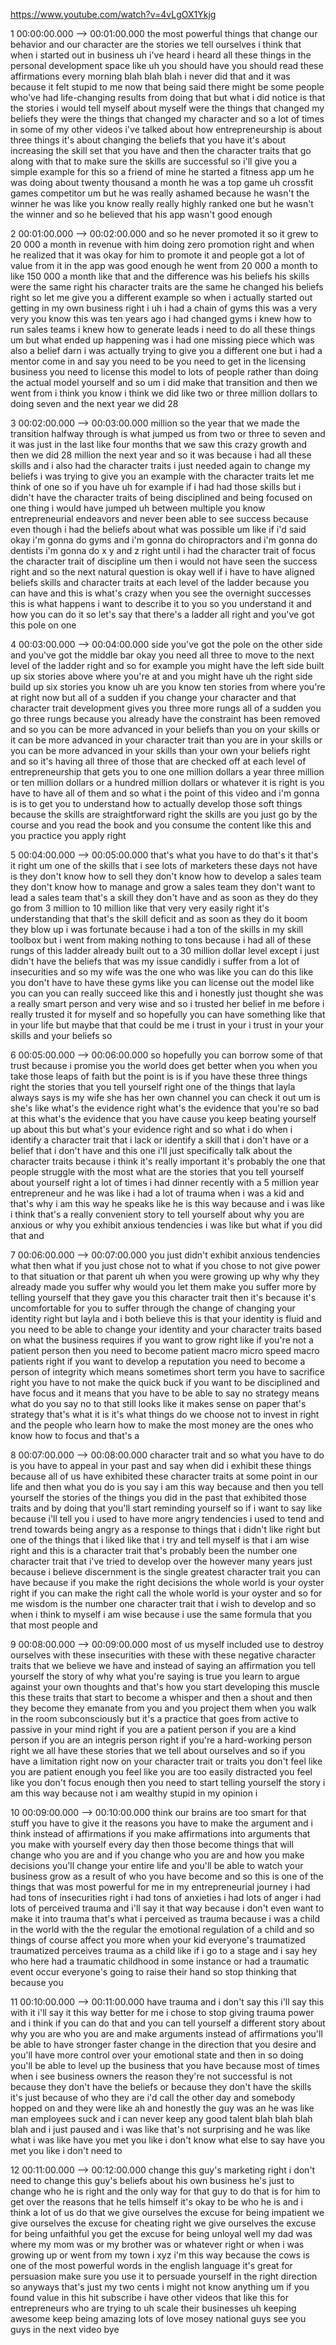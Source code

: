 https://www.youtube.com/watch?v=4vLgOX1Ykjg

1 00:00:00.000 --\> 00:01:00.000 the most powerful things that change
our behavior and our character are the stories we tell ourselves i think
that when i started out in business uh i've heard i heard all these
things in the personal development space like uh you should have you
should read these affirmations every morning blah blah blah i never did
that and it was because it felt stupid to me now that being said there
might be some people who've had life-changing results from doing that
but what i did notice is that the stories i would tell myself about
myself were the things that changed my beliefs they were the things that
changed my character and so a lot of times in some of my other videos
i've talked about how entrepreneurship is about three things it's about
changing the beliefs that you have it's about increasing the skill set
that you have and then the character traits that go along with that to
make sure the skills are successful so i'll give you a simple example
for this so a friend of mine he started a fitness app um he was doing
about twenty thousand a month he was a top game uh crossfit games
competitor um but he was really ashamed because he wasn't the winner he
was like you know really really highly ranked one but he wasn't the
winner and so he believed that his app wasn't good enough

2 00:01:00.000 --\> 00:02:00.000 and so he never promoted it so it grew
to 20 000 a month in revenue with him doing zero promotion right and
when he realized that it was okay for him to promote it and people got a
lot of value from it in the app was good enough he went from 20 000 a
month to like 150 000 a month like that and the difference was his
beliefs his skills were the same right his character traits are the same
he changed his beliefs right so let me give you a different example so
when i actually started out getting in my own business right i uh i had
a chain of gyms this was a very very you know this was ten years ago i
had changed gyms i knew how to run sales teams i knew how to generate
leads i need to do all these things um but what ended up happening was i
had one missing piece which was also a belief darn i was actually trying
to give you a different one but i had a mentor come in and say you need
to be you need to get in the licensing business you need to license this
model to lots of people rather than doing the actual model yourself and
so um i did make that transition and then we went from i think you know
i think we did like two or three million dollars to doing seven and the
next year we did 28

3 00:02:00.000 --\> 00:03:00.000 million so the year that we made the
transition halfway through is what jumped us from two or three to seven
and it was just in the last like four months that we saw this crazy
growth and then we did 28 million the next year and so it was because i
had all these skills and i also had the character traits i just needed
again to change my beliefs i was trying to give you an example with the
character traits let me think of one so if you have uh for example if i
had had those skills but i didn't have the character traits of being
disciplined and being focused on one thing i would have jumped uh
between multiple you know entrepreneurial endeavors and never been able
to see success because even though i had the beliefs about what was
possible um like if i'd said okay i'm gonna do gyms and i'm gonna do
chiropractors and i'm gonna do dentists i'm gonna do x y and z right
until i had the character trait of focus the character trait of
discipline um then i would not have seen the success right and so the
next natural question is okay well if i have to have aligned beliefs
skills and character traits at each level of the ladder because you can
have and this is what's crazy when you see the overnight successes this
is what happens i want to describe it to you so you understand it and
how you can do it so let's say that there's a ladder all right and
you've got this pole on one

4 00:03:00.000 --\> 00:04:00.000 side you've got the pole on the other
side and you've got the middle bar okay you need all three to move to
the next level of the ladder right and so for example you might have the
left side built up six stories above where you're at and you might have
uh the right side build up six stories you know uh are you know ten
stories from where you're at right now but all of a sudden if you change
your character and that character trait development gives you three more
rungs all of a sudden you go three rungs because you already have the
constraint has been removed and so you can be more advanced in your
beliefs than you on your skills or it can be more advanced in your
character trait than you are in your skills or you can be more advanced
in your skills than your own your beliefs right and so it's having all
three of those that are checked off at each level of entrepreneurship
that gets you to one one million dollars a year three million or ten
million dollars or a hundred million dollars or whatever it is right is
you have to have all of them and so what i the point of this video and
i'm gonna is is to get you to understand how to actually develop those
soft things because the skills are straightforward right the skills are
you just go by the course and you read the book and you consume the
content like this and you practice you apply right

5 00:04:00.000 --\> 00:05:00.000 that's what you have to do that's it
that's it right um one of the skills that i see lots of marketers these
days not have is they don't know how to sell they don't know how to
develop a sales team they don't know how to manage and grow a sales team
they don't want to lead a sales team that's a skill they don't have and
as soon as they do they go from 3 million to 10 million like that very
very easily right it's understanding that that's the skill deficit and
as soon as they do it boom they blow up i was fortunate because i had a
ton of the skills in my skill toolbox but i went from making nothing to
tons because i had all of these rungs of this ladder already built out
to a 30 million dollar level except i just didn't have the beliefs that
was my issue candidly i suffer from a lot of insecurities and so my wife
was the one who was like you can do this like you don't have to have
these gyms like you can license out the model like you can you can
really succeed like this and i honestly just thought she was a really
smart person and very wise and so i trusted her belief in me before i
really trusted it for myself and so hopefully you can have something
like that in your life but maybe that that could be me i trust in your i
trust in your your skills and your beliefs so

6 00:05:00.000 --\> 00:06:00.000 so hopefully you can borrow some of
that trust because i promise you the world does get better when you when
you take those leaps of faith but the point is is if you have these
three things right the stories that you tell yourself right one of the
things that layla always says is my wife she has her own channel you can
check it out um is she's like what's the evidence right what's the
evidence that you're so bad at this what's the evidence that you have
cause you keep beating yourself up about this but what's your evidence
right and so what i do when i identify a character trait that i lack or
identify a skill that i don't have or a belief that i don't have and
this one i'll just specifically talk about the character traits because
i think it's really important it's probably the one that people struggle
with the most what are the stories that you tell yourself about yourself
right a lot of times i had dinner recently with a 5 million year
entrepreneur and he was like i had a lot of trauma when i was a kid and
that's why i am this way he speaks like he is this way because and i was
like i think that's a really convenient story to tell yourself about why
you are anxious or why you exhibit anxious tendencies i was like but
what if you did that and

7 00:06:00.000 --\> 00:07:00.000 you just didn't exhibit anxious
tendencies what then what if you just chose not to what if you chose to
not give power to that situation or that parent uh when you were growing
up why why they already made you suffer why would you let them make you
suffer more by telling yourself that they gave you this character trait
then it's because it's uncomfortable for you to suffer through the
change of changing your identity right but layla and i both believe this
is that your identity is fluid and you need to be able to change your
identity and your character traits based on what the business requires
if you want to grow right like if you're not a patient person then you
need to become patient macro micro speed macro patients right if you
want to develop a reputation you need to become a person of integrity
which means sometimes short term you have to sacrifice right you have to
not make the quick buck if you want to be disciplined and have focus and
it means that you have to be able to say no strategy means what do you
say no to that still looks like it makes sense on paper that's strategy
that's what it is it's what things do we choose not to invest in right
and the people who learn how to make the most money are the ones who
know how to focus and that's a

8 00:07:00.000 --\> 00:08:00.000 character trait and so what you have to
do is you have to appeal in your past and say when did i exhibit these
things because all of us have exhibited these character traits at some
point in our life and then what you do is you say i am this way because
and then you tell yourself the stories of the things you did in the past
that exhibited those traits and by doing that you'll start reminding
yourself so if i want to say like because i'll tell you i used to have
more angry tendencies i used to tend and trend towards being angry as a
response to things that i didn't like right but one of the things that i
liked like that i try and tell myself is that i am wise right and this
is a character trait that's probably been the number one character trait
that i've tried to develop over the however many years just because i
believe discernment is the single greatest character trait you can have
because if you make the right decisions the whole world is your oyster
right if you can make the right call the whole world is your oyster and
so for me wisdom is the number one character trait that i wish to
develop and so when i think to myself i am wise because i use the same
formula that you that most people and

9 00:08:00.000 --\> 00:09:00.000 most of us myself included use to
destroy ourselves with these insecurities with these with these negative
character traits that we believe we have and instead of saying an
affirmation you tell yourself the story of why what you're saying is
true you learn to argue against your own thoughts and that's how you
start developing this muscle this these traits that start to become a
whisper and then a shout and then they become they emanate from you and
you project them when you walk in the room subconsciously but it's a
practice that goes from active to passive in your mind right if you are
a patient person if you are a kind person if you are an integris person
right if you're a hard-working person right we all have these stories
that we tell about ourselves and so if you have a limitation right now
on your character trait or traits you don't feel like you are patient
enough you feel like you are too easily distracted you feel like you
don't focus enough then you need to start telling yourself the story i
am this way because not i am wealthy stupid in my opinion i

10 00:09:00.000 --\> 00:10:00.000 think our brains are too smart for
that stuff you have to give it the reasons you have to make the argument
and i think instead of affirmations if you make affirmations into
arguments that you make with yourself every day then those become things
that will change who you are and if you change who you are and how you
make decisions you'll change your entire life and you'll be able to
watch your business grow as a result of who you have become and so this
is one of the things that was most powerful for me in my entrepreneurial
journey i had had tons of insecurities right i had tons of anxieties i
had lots of anger i had lots of perceived trauma and i'll say it that
way because i don't even want to make it into trauma that's what i
perceived as trauma because i was a child in the world with the the
regular the emotional regulation of a child and so things of course
affect you more when your kid everyone's traumatized traumatized
perceives trauma as a child like if i go to a stage and i say hey who
here had a traumatic childhood in some instance or had a traumatic event
occur everyone's going to raise their hand so stop thinking that because
you

11 00:10:00.000 --\> 00:11:00.000 have trauma and i don't say this i'll
say this with it i'll say it this way better for me i chose to stop
giving trauma power and i think if you can do that and you can tell
yourself a different story about why you are who you are and make
arguments instead of affirmations you'll be able to have stronger faster
change in the direction that you desire and you'll have more control
over your emotional state and then in so doing you'll be able to level
up the business that you have because most of times when i see business
owners the reason they're not successful is not because they don't have
the beliefs or because they don't have the skills it's just because of
who they are i'd call the other day and somebody hopped on and they were
like ah and honestly the guy was an he was like man employees suck and i
can never keep any good talent blah blah blah blah and i just paused and
i was like that's not surprising and he was like what i was like have
you met you like i don't know what else to say have you met you like i
don't need to

12 00:11:00.000 --\> 00:12:00.000 change this guy's marketing right i
don't need to change this guy's beliefs about his own business he's just
to change who he is right and the only way for that guy to do that is
for him to get over the reasons that he tells himself it's okay to be
who he is and i think a lot of us do that we give ourselves the excuse
for being impatient we give ourselves the excuse for cheating right we
give ourselves the excuse for being unfaithful you get the excuse for
being unloyal well my dad was where my mom was or my brother was or
whatever right or when i was growing up or went from my town i xyz i'm
this way because the cows is one of the most powerful words in the
english language it's great for persuasion make sure you use it to
persuade yourself in the right direction so anyways that's just my two
cents i might not know anything um if you found value in this hit
subscribe i have other videos that like this for entrepreneurs who are
trying to uh scale their businesses uh keeping awesome keep being
amazing lots of love mosey national guys see you guys in the next video
bye
